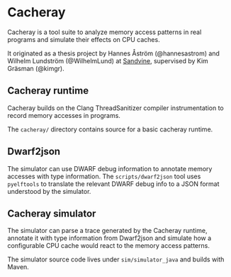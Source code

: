 # Cacheray

Cacheray is a tool suite to analyze memory access patterns in real programs and
simulate their effects on CPU caches.

It originated as a thesis project by Hannes Åström (@hannesastrom) and Wilhelm
Lundström (@WilhelmLund) at [Sandvine](http://www.sandvine.com), supervised by
Kim Gräsman (@kimgr).


## Cacheray runtime

Cacheray builds on the Clang ThreadSanitizer compiler instrumentation to record
memory accesses in programs.

The `cacheray/` directory contains source for a basic cacheray runtime.


## Dwarf2json

The simulator can use DWARF debug information to annotate memory accesses with
type information. The `scripts/dwarf2json` tool uses `pyelftools` to translate
the relevant DWARF debug info to a JSON format understood by the simulator.


## Cacheray simulator

The simulator can parse a trace generated by the Cacheray runtime, annotate it
with type information from Dwarf2json and simulate how a configurable CPU cache
would react to the memory access patterns.

The simulator source code lives under `sim/simulator_java` and builds with
Maven.
